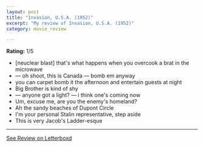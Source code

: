 ```yaml
---
layout: post
title: "Invasion, U.S.A. (1952)"
excerpt: "My review of Invasion, U.S.A. (1952)"
category: movie_review

---
```


**Rating:** 1/5

* [neuclear blast] that's what happens when you overcook a brat in the microwave 
* — oh shoot, this is Canada — bomb em anyway 
* you can carpet bomb it the afternoon and entertain guests at night
* Big Brother is kind of shy
* — anyone got a light? — i think one's coming now
* Um, excuse me, are you the enemy's homeland?
* Ah the sandy beaches of Dupont Circle
* I'm your personal Stalin representative, step aside
* This is very Jacob's Ladder-esque

<hr>

[See Review on Letterboxd](https://boxd.it/5jjwU5)
